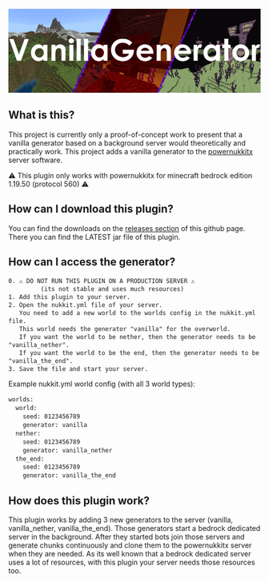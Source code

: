 ![banner](./.github/images/banner.png)

What is this?
------------------------------

This project is currently only a proof-of-concept work to present that a vanilla generator based on a background server
would theoretically and practically work.
This project adds a vanilla generator to the [powernukkitx](https://github.com/PowerNukkitX/PowerNukkitX/) server
software.

⚠️ This plugin only works with powernukkitx for minecraft bedrock edition 1.19.50 (protocol 560) ⚠️

How can I download this plugin?
------------------------------

You can find the downloads on the [releases section](https://github.com/KCodeYT/VanillaGenerator/releases) of this
github
page.
There you can find the LATEST jar file of this plugin.

How can I access the generator?
------------------------------

    0. ⚠️ DO NOT RUN THIS PLUGIN ON A PRODUCTION SERVER ⚠️
             (its not stable and uses much resources)
    1. Add this plugin to your server.
    2. Open the nukkit.yml file of your server.
       You need to add a new world to the worlds config in the nukkit.yml file.
       This world needs the generator "vanilla" for the overworld.
       If you want the world to be nether, then the generator needs to be "vanilla_nether".
       If you want the world to be the end, then the generator needs to be "vanilla_the_end".
    3. Save the file and start your server.

Example nukkit.yml world config (with all 3 world types):

```xml
worlds:
  world:
    seed: 0123456789
    generator: vanilla
  nether:
    seed: 0123456789
    generator: vanilla_nether
  the_end:
    seed: 0123456789
    generator: vanilla_the_end
```

How does this plugin work?
------------------------------

This plugin works by adding 3 new generators to the server (vanilla, vanilla_nether, vanilla_the_end).
Those generators start a bedrock dedicated server in the background. After they started bots join those servers and
generate chunks continuously and clone them to the powernukkitx server when they are needed.
As its well known that a bedrock dedicated server uses a lot of resources, with this plugin your server needs those
resources too.
